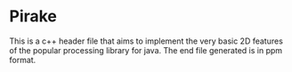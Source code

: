# Pirake
This is a c++ header file that aims to implement the very basic 2D features of the popular processing library for java. The end file generated is in ppm format. 
